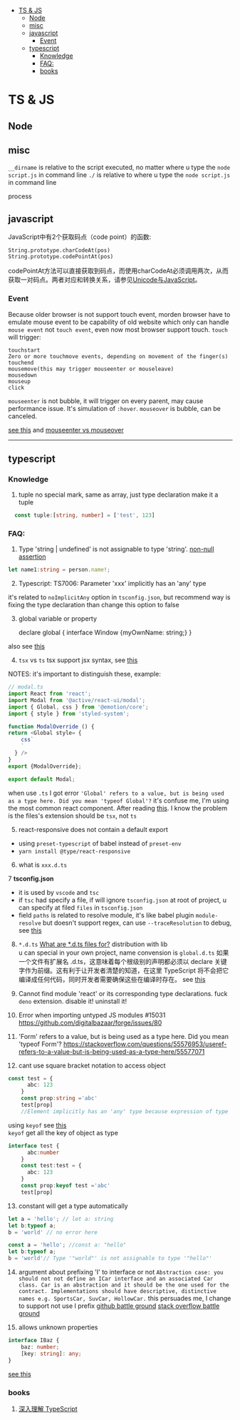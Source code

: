 - [TS & JS](#ts--js)
  - [Node](#node)
  - [misc](#misc)
  - [javascript](#javascript)
    - [Event](#event)
  - [typescript](#typescript)
    - [Knowledge](#knowledge)
    - [FAQ:](#faq)
    - [books](#books)
# TS & JS

## Node

## misc
`__dirname` is relative to the script executed, no matter where u  type the `node script.js` in command line
`./` is relative to where u  type the `node script.js` in command line

process

## javascript
JavaScript中有2个获取码点（code point）的函数:

`String.prototype.charCodeAt(pos)`  
`String.prototype.codePointAt(pos)`  

codePointAt方法可以直接获取到码点，而使用charCodeAt必须调用两次，从而获取一对码点。两者对应和转换关系，请参见[Unicode与JavaScript](http://www.ruanyifeng.com/blog/2014/12/unicode.html)。

### Event
Because older browser is not support touch event, morden browser have to emulate mouse event to be capability of old website which only can handle `mouse event` not `touch event`, even now most browser support touch. `touch` will trigger:

    touchstart
    Zero or more touchmove events, depending on movement of the finger(s)
    touchend
    mousemove(this may trigger mouseenter or mouseleave)
    mousedown
    mouseup
    click

`mouseenter` is not bubble, it will trigger on every parent, may cause performance issue. It's simulation of `:hover`. `mouseover` is bubble, can be canceled.

[see this](https://developer.mozilla.org/en-US/docs/Web/API/Touch_events/Supporting_both_TouchEvent_and_MouseEvent) and [mouseenter vs mouseover](https://developer.mozilla.org/en-US/docs/Web/API/Element/mouseenter_event)

---

## typescript

### Knowledge
1. tuple
no special mark, same as array, just type declaration make it a tuple
```ts
  const tuple:[string, number] = ['test', 123]
```


### FAQ:

1. Type 'string | undefined' is not assignable to type 'string'.
[ non-null assertion](https://stackoverflow.com/questions/54496398/typescript-type-string-undefined-is-not-assignable-to-type-string)
```ts
let name1:string = person.name!; 

```
2. Typescript: TS7006: Parameter 'xxx' implicitly has an 'any' type

it's related to `noImplicitAny` option in `tsconfig.json`, but recommend way is fixing the type declaration than change this option to false

3. global variable or property  

    declare global {
      interface Window {myOwnName: string;}
    }

also see [this](https://mariusschulz.com/blog/declaring-global-variables-in-typescript)

4. `tsx` vs `ts`
tsx support jsx syntax, see [this](https://stackoverflow.com/questions/34224007/is-there-any-downside-to-using-tsx-instead-of-ts-all-the-times-in-typescript)

NOTES: 
  it's important to distinguish these, example:
```ts
// modal.ts
import React from 'react';
import Modal from '@active/react-ui/modal';
import { Global, css } from '@emotion/core';
import { style } from 'styled-system';

function ModalOverride () {
return <Global style= {
    css`
    `
  } />
}
export {ModalOverride};

export default Modal;
```

when use `.ts` I got error `'Global' refers to a value, but is being used as a type here. Did you mean 'typeof Global'?` it's confuse me, I'm using the most common react component. After reading [this](https://github.com/emotion-js/emotion/issues/1844). I know the problem is the files's extension should be `tsx`, not `ts`

5. react-responsive does not contain a default export
- using `preset-typescript` of babel instead of `preset-env`
- `yarn install @type/react-responsive`

6. what is `xxx.d.ts`

7 **tsconfig.json**
- it is used by `vscode` and `tsc`
- if `tsc` had specify a file, if will ignore `tsconfig.json` at root of project, u can specify at filed `files` in `tsconfig.json`
- field `paths` is related to resolve module, it's like babel plugin `module-resolve` but doesn't support regex, can use `--traceResolution` to debug, see [this](https://www.tslang.cn/docs/handbook/module-resolution.html)

8. `*.d.ts`
[What are *.d.ts files for?](https://stackoverflow.com/questions/50463990/what-are-d-ts-files-for)
distribution with lib  
u can special in your own project, name convension is `global.d.ts`
如果一个文件有扩展名 .d.ts，这意味着每个根级别的声明都必须以 declare 关键字作为前缀。这有利于让开发者清楚的知道，在这里 TypeScript 将不会把它编译成任何代码，同时开发者需要确保这些在编译时存在。
see [this](https://jkchao.github.io/typescript-book-chinese/typings/ambient.html#%E5%A3%B0%E6%98%8E%E6%96%87%E4%BB%B6)

9. Cannot find module 'react' or its corresponding type declarations.
fuck `deno` extension. disable it! uninstall it!

10. Error when importing untyped JS modules #15031
  https://github.com/digitalbazaar/forge/issues/80

11. 'Form' refers to a value, but is being used as a type here. Did you mean 'typeof Form'?
 https://stackoverflow.com/questions/55576953/useref-refers-to-a-value-but-is-being-used-as-a-type-here/55577071

12. cant use square bracket notation to access object
```ts
const test = {
      abc: 123
    }
    const prop:string ='abc' 
    test[prop]
    //Element implicitly has an 'any' type because expression of type 'string' can't be used to index type '{ abc: number; }'.
```
using `keyof` see [this](https://www.typescriptlang.org/docs/handbook/release-notes/typescript-2-1.html)  
`keyof` get all the key of object as type

```ts
interface test {
      abc:number
    }
    const test:test = {
      abc: 123
    }
    const prop:keyof test ='abc' 
    test[prop]
```

13. constant will get a type automatically
```ts
let a = 'hello'; // let a: string
let b:typeof a;
b = 'world' // no error here

const a = 'hello'; //const a: "hello"
let b:typeof a;
b = 'world'// Type '"world"' is not assignable to type '"hello"'
```

14. argument about prefixing 'I' to interface or not
```Abstraction case: you should not not define an ICar interface and an associated Car class. Car is an abstraction and it should be the one used for the contract. Implementations should have descriptive, distinctive names e.g. SportsCar, SuvCar, HollowCar.``` this persuades me, I change to support not use I prefix
[github battle ground](https://github.com/microsoft/TypeScript-Handbook/issues/121)
[stack overflow battle ground](https://stackoverflow.com/questions/31876947/confused-about-the-interface-and-class-coding-guidelines-for-typescript/41967120#41967120)

15. allows unknown properties
```ts
interface IBaz {
    baz: number;
    [key: string]: any;
}
```  
[see this](https://stackoverflow.com/questions/42723922/can-you-declare-a-object-literal-type-that-allows-unknown-properties-in-typescri)

### books
1. [深入理解 TypeScript](https://jkchao.github.io/typescript-book-chinese/project/compilationContext.html#tsconfig-json)
